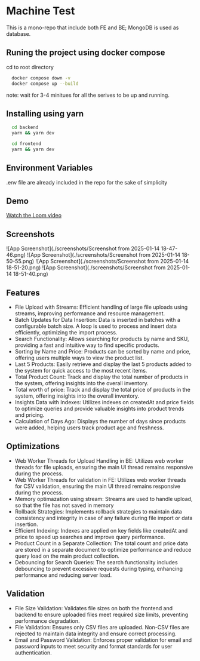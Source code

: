 
# Machine Test
This is a mono-repo that include both FE and BE; MongoDB is used as database. 



## Runing the project using docker compose

cd to root directory
```bash
  docker compose down -v
  docker compose up --build
```
note: wait for 3-4 minitues for all the serives to be up and running.
## Installing using yarn
```bash
  cd backend
  yarn && yarn dev

  cd frontend
  yarn && yarn dev
```


    
## Environment Variables

.env file are already included in the repo for the sake of simplicity


## Demo
[Watch the Loom video](https://www.loom.com/embed/49725ef4d4da4204ba309347a04129fd?sid=29aa8368-1018-41b5-91a1-f96ecb825d02)





## Screenshots

![App Screenshot](./screenshots/Screenshot from 2025-01-14 18-47-46.png)
![App Screenshot](./screenshots/Screenshot from 2025-01-14 18-50-55.png)
![App Screenshot](./screenshots/Screenshot from 2025-01-14 18-51-20.png)
![App Screenshot](./screenshots/Screenshot from 2025-01-14 18-51-40.png)



## Features
* File Upload with Streams: Efficient handling of large file uploads using streams, improving performance and resource management.
* Batch Updates for Data Insertion: Data is inserted in batches with a configurable batch size. A loop is used to process and insert data efficiently, optimizing the import process.
* Search Functionality: Allows searching for products by name and SKU, providing a fast and intuitive way to find specific products.
* Sorting by Name and Price: Products can be sorted by name and price, offering users multiple ways to view the product list.
* Last 5 Products: Easily retrieve and display the last 5 products added to the system for quick access to the most recent items.
* Total Product Count: Track and display the total number of products in the system, offering insights into the overall inventory.
* Total worth of price: Track and display the total price of products in the system, offering insights into the overall inventory.
* Insights Data with Indexes: Utilizes indexes on createdAt and price fields to optimize queries and provide valuable insights into product trends and pricing.
* Calculation of Days Ago: Displays the number of days since products were added, helping users track product age and freshness.

## Optimizations
* Web Worker Threads for Upload Handling in BE: Utilizes web worker threads for file uploads, ensuring the main UI thread remains responsive during the process.
* Web Worker Threads for validation in FE: Utilizes web worker threads for CSV validation, ensuring the main UI thread remains responsive during the process.
* Memory optimazation using stream: Streams are used to handle upload, so that the file has not saved in memory
* Rollback Strategies: Implements rollback strategies to maintain data consistency and integrity in case of any failure during file import or data insertion.
* Efficient Indexing: Indexes are applied on key fields like createdAt and price to speed up searches and improve query performance.
* Product Count in a Separate Collection: The total count and price data are stored in a separate document to optimize performance and reduce query load on the main product collection.
* Debouncing for Search Queries: The search functionality includes debouncing to prevent excessive requests during typing, enhancing performance and reducing server load.

## Validation
* File Size Validation: Validates file sizes on both the frontend and backend to ensure uploaded files meet required size limits, preventing performance degradation.
* File Validation: Ensures only CSV files are uploaded. Non-CSV files are rejected to maintain data integrity and ensure correct processing.
* Email and Password Validation: Enforces proper validation for email and password inputs to meet security and format standards for user authentication.


